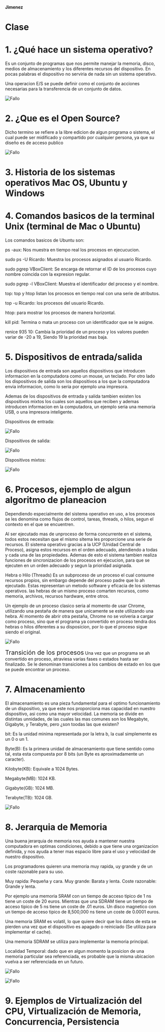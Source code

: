 **Jimenez**

# Clase

# 1. ¿Qué hace un sistema operativo?
 Es un conjunto de programas que nos permite manejar la memoria, disco, medios de almacenamiento y los diferentes recursos del dispositivo. En pocas palabras el dispositivo no serviria de nada sin un sistema operativo.

 Una operacion E/S se puede definir como el conjunto de acciones necesarias para la transferencia de un conjunto de datos.

 ![Fallo](inputoutput.png)

# 2. ¿Que es el Open Source?
Dicho termino se refiere a la libre edicion de algun programa o sistema, el cual puede ser midificado y compartido por cualquier persona, ya que su diseño es de acceso publico

![Fallo](open.png)

# 3. Historia de los sistemas operativos Mac OS, Ubuntu y Windows

# 4. Comandos basicos de la terminal Unix (terminal de Mac o Ubuntu)
Los comandos basicos de Ubuntu son:

ps -aux: Nos muestra en tiempo real los procesos en ejecucucion.

sudo ps -U Ricardo: Muestra los procesos asignados al usuario Ricardo.

sudo pgrep VBoxClient: Se encarga de retornar el ID de los procesos
cuyo nombre coincida con la expresion regular.

sudo pgrep -l VBoxClient: Muestra el identificador del proceso y el
nombre.

top: top y htop listan los procesos en tiempo real con una serie de
atributos.

top -u Ricardo: los procesos del usuario Ricardo.

htop: para mostrar los procesos de manera horizontal.

kill pid: Termina o mata un proceso con un identificador que se le asigne.

renice 935 10: Cambia la prioridad de un proceso y los valores pueden variar de -20 a 19, Siendo 19 la prioridad mas baja.

# 5. Dispositivos de entrada/salida
Los dispositivos de entrada son aquellos dispositivos que introducen informacion en la computadora como un mouse, un teclado. Por otro lado los dispositivos de salida son los dispositivos a los que la computadora envia informacion, como lo seria por ejemplo una impresora.

Ademas de los dispositivos de entrada y salida tambien existen los dispositivos mixtos los cuales son aquellos que reciben y ademas introducen informacion en la computadora, un ejemplo seria una memoria USB, o una impresora inteligente.

Dispositivos de entrada:


![Fallo](entrd.jpg)


Dispositivos de salida:


![Fallo](salida.jpg)


Dispositivos mixtos:

![Fallo](mixtos.jpg)

# 6. Procesos, ejemplo de algun algoritmo de planeacion
Dependiendo especialmente del sistema operativo en uso, a los procesos se les denomina como flujos de control, tareas, threads, o hilos, segun el contexto en el que se encuentren.

Al ser ejecutado mas de unproceso de forma concurrente en el sistema, todos estos necesitan que el mismo sitema les proporcione una serie de recursos. El sistema operativo gracias a la UCP (Unidad Central de Proceso), asigna estos recursos en el orden adecuado, atendiendo a todas y cada una de las propiedades. Ademas de esto el sistema tambien realiza funciones de sincronizacion de los procesos en ejecucion, para que se ejecuten en un orden adecuado y segun la prioridad asignada.

Hebra o Hilo (Threads)
Es un subproceso de un proceso el cual consume recursos propios, sin embargo depende del proceso padre que lo ah ejecutado. Estas representan un metodo software y eficacia de los sistemas operativos. las hebras de un mismo proceso comarten recursos, como memoria, archivos, recursos hardware, entre otros.

Un ejemplo de un proceso clasico seria al momento de usar Chrome, utilizando una pestaña de manera que unicamente se este utilizando una hebra. Al momento de abrir otra pestaña, Chrome no se volveria a cargar como proceso, sino que el programa ya convertido en proceso tendra dos hebras o hilos diferentes a su disposicion, por lo que el proceso sigue siendo el original.


![Fallo](hebras.png)


<big><big>Transición de los procesos</big></big> 
Una vez que un programa se ah convertido en proceso, atraviesa varias fases o estados hasta ser finalizado.
Se le denominan transiciones a los cambios de estado en los que se puede encontrar un proceso.



# 7. Almacenamiento
El almacenamiento es una pieza fundamental para el optimo funcionamiento de un dispositivo, ya que este nos proporciona mas capacidad en nuestro dispositivo, asi como una mayor velocidad. La memoria se divide en distintas unnidades, de las cuales las mas comunes son los Megabyte, Gigabyte, y Terabyte, pero ¿son toodas las que existen?

bit: Es la unidad minima representada por la letra b, la cual simplemente es un 0 o un 1.

Byte(B): Es la primera unidad de almacenamiento que tiene sentido como tal, esta esta compuesta por 8 bits (un Byte es aproximadamente un caracter).

Kilobyte(KB): Equivale a 1024 Bytes.

Megabyte(MB): 1024 KB.

Gigabyte(GB): 1024 MB.

Terabyte(TB): 1024 GB.

![Fallo](unidades.jpg)

# 8. Jerarquia de Memoria
Una buena jerarquia de memoria nos ayuda a mantener nuestra computadora en optimas condiciones, debido a que tiene una organizacion definida, y nos ayuda a tener mas espacio libre para el uso y velocidad de nuestro dispositivo.

Los programadores quieren una memoria muy rapida, uy grande y de un coste razonable para su uso.

Muy rapida: Pequeña y cara.
Muy grande: Barata y lenta.
Coste razonable: Grande y lenta.

Por ejemplo una memoria SRAM con un tiempo de acceso tipico de 1 ns tiene un coste de 20 euros. Mientras que una SDRAM tiene un tiempo de acceso tipico de 5 ns tiene un coste de .01 euros. Un disco magnetico con un tiempo de acceso tipico de 8,500,000 ns tiene un coste de 0.0001 euros.

Una memoria SRAM es volatil, lo que quiere decir que los datos de esta se pierden una vez que el dispositivo es apagado o reiniciado (Se utiliza para implementar el cache).

Una memoria SDRAM se utiliza para implementar la memoria principal.

Localidad Temporal: dado que en algun momento la posicion de una memoria particular sea referenciada, es probable que la misma ubicacion vuelva a ser referenciada en un futuro.

![Fallo](jerarqumem.jpg)

![Fallo](jerarqumem2.jpg)


# 9. Ejemplos de Virtualización del CPU, Virtualización de Memoria, Concurrencia, Persistencia